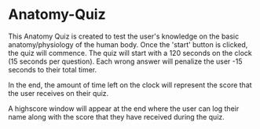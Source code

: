 # Anatomy-Quiz

This Anatomy Quiz is created to test the user's knowledge on the basic anatomy/physiology of the human body. Once the 'start' button is clicked, the quiz will commence. The quiz will start with a 120 seconds on the clock (15 seconds per question). Each wrong answer will penalize the user -15 seconds to their total timer. 

In the end, the amount of time left on the clock will represent the score that the user receives on their quiz. 

A highscore window will appear at the end where the user can log their name along with the score that they have received during the quiz.
